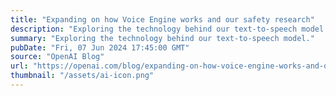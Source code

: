```yaml
---
title: "Expanding on how Voice Engine works and our safety research"
description: "Exploring the technology behind our text-to-speech model."
summary: "Exploring the technology behind our text-to-speech model."
pubDate: "Fri, 07 Jun 2024 17:45:00 GMT"
source: "OpenAI Blog"
url: "https://openai.com/blog/expanding-on-how-voice-engine-works-and-our-safety-research"
thumbnail: "/assets/ai-icon.png"
---
```


